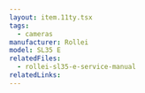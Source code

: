 ```yaml
---
layout: item.11ty.tsx
tags:
  - cameras
manufacturer: Rollei
model: SL35 E
relatedFiles:
  - rollei-sl35-e-service-manual
relatedLinks:
---
```

